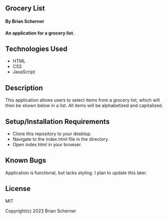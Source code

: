 ## Grocery List

#### By Brian Scherner

#### An application for a grocery list.

## Technologies Used

* HTML
* CSS
* JavaScript

## Description

This application allows users to select items from a grocery list, which will then be shown below in a list. All items will be alphabetized and capitalized.

## Setup/Installation Requirements

* Clone this repository to your desktop.
* Navigate to the index.html file in the directory.
* Open index.html in your browser.

## Known Bugs

Application is functional, but lacks styling. I plan to update this later.

## License

MIT

Copyright(c) 2023 Brian Scherner